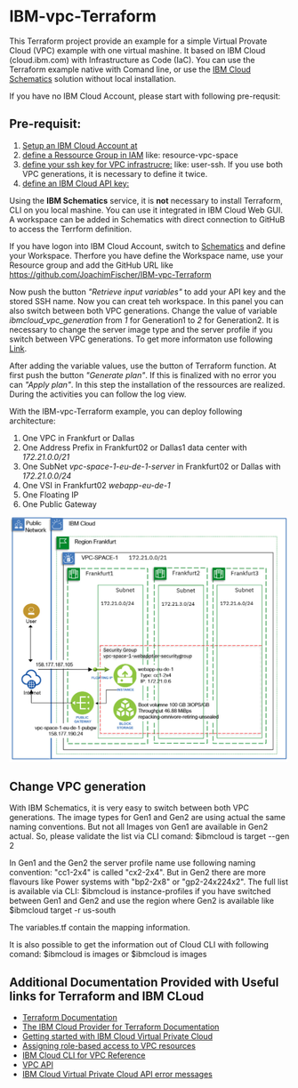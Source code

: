 # IBM-vpc-Terraform 

This Terraform project provide an example for a simple Virtual Provate Cloud (VPC) example with one virtual mashine. It based on IBM Cloud (cloud.ibm.com) with Infrastructure as Code (IaC). You can use the Terraform example native with Comand line, or use the [IBM Cloud Schematics](https://cloud.ibm.com/schematics/overview) solution without local installation.

If you have no IBM Cloud Account, please start with following pre-requsit:

## Pre-requisit:
1. [Setup an IBM Cloud Account at](https://cloud.IBM.com/)
2. [define a Ressource Group in IAM](https://cloud.ibm.com/account/resource-groups/) like: resource-vpc-space
3. [define your ssh key for VPC infrastrucre:](https://cloud.ibm.com/vpc/compute/sshKeys/) like: user-ssh. If you use both VPC generations, it is necessary to define it twice.
4. [define an IBM Cloud API key:](https://cloud.ibm.com/iam/apikeys/)

Using the **IBM Schematics** service, it is **not** necessary to install Terraform, CLI on you local mashine. You can use it integrated in IBM Cloud Web GUI. A workspace can be added in Schematics with direct connection to GitHuB to access the Terrform definition.

If you have logon into IBM Cloud Account, switch to [Schematics](https://cloud.ibm.com/schematics/overview) and define your Workspace. Therfore you have define the Workspace name, use your Resource group and add the GitHub URL like https://github.com/JoachimFischer/IBM-vpc-Terraform

Now push the button *"Retrieve input variables"* to add your API key and the stored SSH name. Now you can creat teh workspace. In this panel you can also switch between both VPC generations. Change the value of variable *ibmcloud_vpc_generation* from *1* for Generation1 to *2* for Generation2. It is necessary to change the server image type and the server profile if you switch between VPC generations. To get more informaton use following [Link](https://cloud.ibm.com/docs/overview?topic=overview-compare-vpc-vpcoc&origin_team=T02J3DPUE). 

After adding the variable values, use the button of Terraform function. At first push the button *"Generate plan"*. If this is finalized with no error you can *"Apply plan"*. In this step the installation of the ressources are realized. During the activities you can follow the log view.

With the  IBM-vpc-Terraform example, you can deploy following architecture:
1. One VPC in Frankfurt or Dallas
2. One Address Prefix in Frankfurt02 or Dallas1 data center with *172.21.0.0/21*
3. One SubNet 	*vpc-space-1-eu-de-1-server*  in Frankfurt02 or Dallas with *172.21.0.0/24*
4. One VSI in Frankfurt02  	*webapp-eu-de-1*
5. One Floating IP 
6. One Public Gateway


<img src="https://github.com/JoachimFischer/IBM-vpc-Terraform/blob/master/Image/VSI-VPC.png " width="500">

## Change VPC generation
With IBM Schematics, it is very easy to switch between both VPC generations. The image types for Gen1 and Gen2 are using actual the same naming conventions. But not all Images von Gen1 are available in Gen2 actual. So, please validate the list via CLI comand: $ibmcloud is target --gen 2

In Gen1 and the Gen2 the server profile name use following naming convention: "cc1-2x4" is called "cx2-2x4". But in Gen2 there are more flavours like Power systems with "bp2-2x8" or "gp2-24x224x2". The full list is available via CLI: $ibmcloud is instance-profiles   if you have switched between Gen1 and Gen2 and use the region where Gen2 is available like $ibmcloud target -r us-south  

The variables.tf contain the mapping information.

It is also possible to get the information out of Cloud CLI with following comand: $ibmcloud is images   or $ibmcloud is images

## Additional Documentation Provided with Useful links for Terraform and IBM CLoud 
- [Terraform Documentation](https://www.terraform.io/docs/index.html)
- [The IBM Cloud Provider for Terraform Documentation](https://ibm-cloud.github.io/tf-ibm-docs/index.html)
- [Getting started with IBM Cloud Virtual Private Cloud](https://cloud.ibm.com/docs/vpc-on-classic?topic=vpc-on-classic-getting-started)
- [Assigning role-based access to VPC resources](https://cloud.ibm.com/docs/vpc-on-classic?topic=vpc-on-classic-assigning-role-based-access-to-vpc-resources)
- [IBM Cloud CLI for VPC Reference](https://cloud.ibm.com/docs/vpc-on-classic?topic=vpc-infrastructure-cli-plugin-vpc-reference)
- [VPC API](https://cloud.ibm.com/apidocs/vpc-on-classic)
- [IBM Cloud Virtual Private Cloud API error messages](https://cloud.ibm.com/docs/vpc-on-classic?topic=vpc-on-classic-rias-error-messages)


